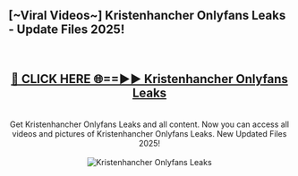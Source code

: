 <h2>[~Viral Videos~] Kristenhancher Onlyfans Leaks - Update Files 2025!</h2>
<br>
<div align="center">
<h2><a href="https://betterlinks.top/A2PfLJ" rel="nofollow">🔴 CLICK HERE 🌐==►► Kristenhancher Onlyfans Leaks</a></h2>
<br>
Get Kristenhancher Onlyfans Leaks and all content. Now you can access all videos and pictures of Kristenhancher Onlyfans Leaks. New Updated Files 2025!
<br>
<br>
<a href="https://betterlinks.top/A2PfLJ" rel="nofollow" data-target="animated-image.originalLink"><img src="https://i.ibb.co.com/WyWwxjT/player-gif2.gif" alt="Kristenhancher Onlyfans Leaks" style="max-width: 100%; display: inline-block;" data-target="animated-image.originalImage"></a>
</div>
<br>
